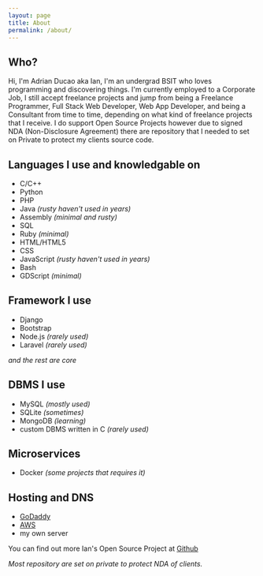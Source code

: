 ```yaml
---
layout: page
title: About
permalink: /about/
---
```

## Who?
Hi, I'm Adrian Ducao aka Ian, I'm an undergrad BSIT who loves programming and discovering things. I'm currently employed to a Corporate Job, I still accept freelance projects and jump from being a Freelance Programmer, Full Stack Web Developer, Web App Developer, and being a Consultant from time to time, depending on what kind of freelance projects that I receive. I do support Open Source Projects however due to signed NDA (Non-Disclosure Agreement) there are repository that I needed to set on Private to protect my clients source code.

## Languages I use and knowledgable on
* C/C++
* Python
* PHP
* Java *(rusty haven't used in years)*
* Assembly *(minimal and rusty)*
* SQL
* Ruby *(minimal)*
* HTML/HTML5
* CSS
* JavaScript *(rusty haven't used in years)*
* Bash
* GDScript *(minimal)*

## Framework I use
* Django
* Bootstrap
* Node.js *(rarely used)*
* Laravel *(rarely used)*

*and the rest are core*

## DBMS I use
* MySQL *(mostly used)*
* SQLite *(sometimes)*
* MongoDB *(learning)*
* custom DBMS written in C *(rarely used)*

## Microservices
* Docker *(some projects that requires it)*

## Hosting and DNS
* [GoDaddy](https://ph.godaddy.com/)
* [AWS](https://aws.amazon.com)
* my own server

You can find out more Ian's Open Source Project at [Github](https://github.com/AdrianDucao/)

*Most repository are set on private to protect NDA of clients.*
